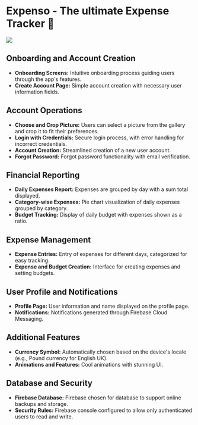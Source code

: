 # Expenso - The ultimate Expense Tracker 💸
<img src="./Screenshot/Readme.png">

## Onboarding and Account Creation
- **Onboarding Screens:** Intuitive onboarding process guiding users through the app's features.
- **Create Account Page:** Simple account creation with necessary user information fields.

## Account Operations
- **Choose and Crop Picture:** Users can select a picture from the gallery and crop it to fit their preferences.
- **Login with Credentials:** Secure login process, with error handling for incorrect credentials.
- **Account Creation:** Streamlined creation of a new user account.
- **Forgot Password:** Forgot password functionality with email verification.

## Financial Reporting
- **Daily Expenses Report:** Expenses are grouped by day with a sum total displayed.
- **Category-wise Expenses:** Pie chart visualization of daily expenses grouped by category.
- **Budget Tracking:** Display of daily budget with expenses shown as a ratio.

## Expense Management
- **Expense Entries:** Entry of expenses for different days, categorized for easy tracking.
- **Expense and Budget Creation:** Interface for creating expenses and setting budgets.

## User Profile and Notifications
- **Profile Page:** User information and name displayed on the profile page.
- **Notifications:** Notifications generated through Firebase Cloud Messaging.

## Additional Features
- **Currency Symbol:** Automatically chosen based on the device's locale (e.g., Pound currency for English UK).
- **Animations and Features:** Cool animations with stunning UI.

## Database and Security
- **Firebase Database:** Firebase chosen for database to support online backups and storage.
- **Security Rules:** Firebase console configured to allow only authenticated users to read and write.

